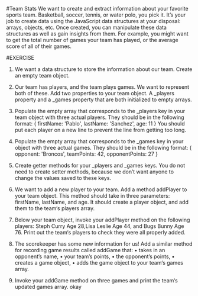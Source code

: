 #Team Stats
We want to create and extract information about your favorite sports team. Basketball, soccer, tennis, or water polo, you pick it. It’s your job to create data using the JavaScript data structures at your disposal: arrays, objects, etc.
Once created, you can manipulate these data structures as well as gain insights from them. For example, you might want to get the total number of games your team has played, or the average score of all of their games.

#EXERCISE
1.	We want a data structure to store the information about our team. Create an empty team object.
2.	Our team has players, and the team plays games. We want to represent both of these. Add two properties to your team object. A _players property and a _games property that are both initialized to empty arrays.
3.	Populate the empty array that corresponds to the _players key in your team object with three actual players. They should be in the following format:
{
  firstName: 'Pablo',
  lastName: 'Sanchez',
  age: 11
}
You should put each player on a new line to prevent the line from getting too long.
4.	Populate the empty array that corresponds to the _games key in your object with three actual games. They should be in the following format:
{
  opponent: 'Broncos',
  teamPoints: 42,
  opponentPoints: 27
}

5.	Create getter methods for your _players and _games keys. You do not need to create setter methods, because we don’t want anyone to change the values saved to these keys.
6.	We want to add a new player to your team. Add a method addPlayer to your team object. This method should take in three parameters: firstName, lastName, and age. It should create a player object, and add them to the team‘s players array.
7.	Below your team object, invoke your addPlayer method on the following players: Steph Curry Age 28,Lisa Leslie Age 44, and Bugs Bunny Age 76.
Print out the team‘s players to check they were all properly added.

8.	The scorekeeper has some new information for us! Add a similar method for recording game results called addGame that:
•	takes in an opponent’s name,
•	your team’s points,
•	the opponent’s points,
•	creates a game object,
•	adds the game object to your team‘s games array.
9.	Invoke your addGame method on three games and print the team‘s updated games array.
okay


